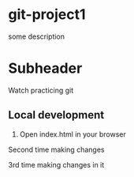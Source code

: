 # git-project1

some description

# Subheader

Watch practicing git

## Local development

1. Open index.html in your browser

Second time making changes


3rd time making changes in it 
